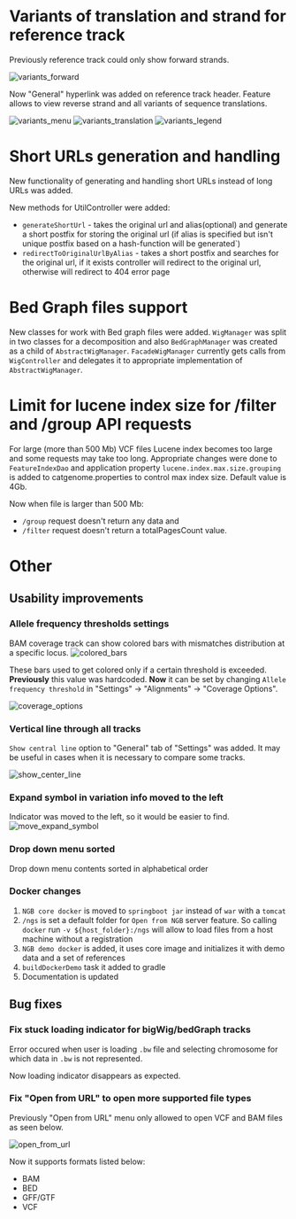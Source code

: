 # Variants of translation and strand for reference track

Previously reference track could only show forward strands.

![variants_forward](images/variants_forward.png)

Now "General" hyperlink was added on reference track header. 
Feature allows to view reverse strand and all variants of sequence translations. 

![variants_menu](images/variants_menu.png)
![variants_translation](images/variants_translation.png)
![variants_legend](images/variants_legend.png)

# Short URLs generation and handling

New functionality of generating and handling short URLs instead of long URLs was added.

New methods for UtilController were added:

* `generateShortUrl` - takes the original url and alias(optional) and generate a short postfix for storing the original url (if alias is specified but isn't unique postfix based on a hash-function will be generated`)
* `redirectToOriginalUrlByAlias` - takes a short postfix and searches for the original url, if it exists controller will redirect to the original url, otherwise will redirect to 404 error page

# Bed Graph files support

New classes for work with Bed graph files were added. `WigManager` was split in two classes for a decomposition and also `BedGraphManager` was created as a child of `AbstractWigManager`.
`FacadeWigManager` currently gets calls from `WigController` and delegates it to appropriate implementation of `AbstractWigManager`.

# Limit for lucene index size for /filter and /group API requests

For large (more than 500 Mb) VCF files Lucene index becomes too large and some requests may take too long.
Appropriate changes were done to `FeatureIndexDao` and application property `lucene.index.max.size.grouping` is added to catgenome.properties to control max index size. Default value is 4Gb.

Now when file is larger than 500 Mb:
* `/group` request doesn't return any data and 
* `/filter` request doesn't return a totalPagesCount value.

# Other

## Usability improvements

### Allele frequency thresholds settings

BAM coverage track can show colored bars with mismatches distribution at a specific locus.
![colored_bars](images/colored_bars.png)

These bars used to get colored only if a certain threshold is exceeded.
**Previously** this value was hardcoded. **Now** it can be set by changing `Allele frequency threshold` in "Settings" -> "Alignments" -> "Coverage Options".

![coverage_options](images/coverage_options.png)

### Vertical line through all tracks

`Show central line` option to "General" tab of "Settings" was added. It may be useful in cases when it is necessary to compare some tracks.

![show_center_line](images/show_center_line.png)

### Expand symbol in variation info moved to the left

Indicator was moved to the left, so it would be easier to find.
![move_expand_symbol](images/move_expand_symbol.png)

### Drop down menu sorted

Drop down menu contents sorted in alphabetical order

### Docker changes

1. `NGB core docker` is moved to `springboot jar` instead of `war` with a `tomcat`
2. `/ngs` is set a default folder for `Open from NGB` server feature. So calling `docker` run ```-v ${host_folder}:/ngs``` will allow to load files from a host machine without a registration
3. `NGB demo docker` is added, it uses core image and initializes it with demo data and a set of references
4. `buildDockerDemo` task it added to gradle
5. Documentation is updated

## Bug fixes

### Fix stuck loading indicator for bigWig/bedGraph tracks

Error occured when user is loading `.bw` file and selecting chromosome for which data in `.bw` is not represented.

Now loading indicator disappears as expected.

### Fix "Open from URL" to open more supported file types

Previously "Open from URL" menu only allowed to open VCF and BAM files as seen below.

![open_from_url](images/open_from_url_bug.png)

Now it supports formats listed below:
* BAM
* BED
* GFF/GTF
* VCF